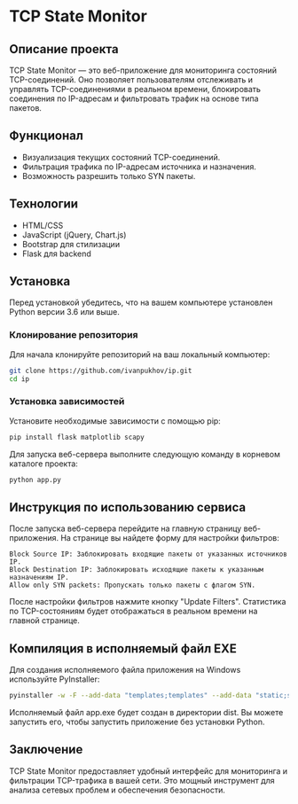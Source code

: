 # TCP State Monitor

## Описание проекта

TCP State Monitor — это веб-приложение для мониторинга состояний TCP-соединений. Оно позволяет пользователям отслеживать и управлять TCP-соединениями в реальном времени, блокировать соединения по IP-адресам и фильтровать трафик на основе типа пакетов.

## Функционал

- Визуализация текущих состояний TCP-соединений.
- Фильтрация трафика по IP-адресам источника и назначения.
- Возможность разрешить только SYN пакеты.

## Технологии

- HTML/CSS
- JavaScript (jQuery, Chart.js)
- Bootstrap для стилизации
- Flask для backend

## Установка

Перед установкой убедитесь, что на вашем компьютере установлен Python версии 3.6 или выше.

### Клонирование репозитория

Для начала клонируйте репозиторий на ваш локальный компьютер:

```bash
git clone https://github.com/ivanpukhov/ip.git
cd ip
```

### Установка зависимостей
Установите необходимые зависимости с помощью pip:
```bash
pip install flask matplotlib scapy
```
Для запуска веб-сервера выполните следующую команду в корневом каталоге проекта:
```bash
python app.py
```

## Инструкция по использованию сервиса
После запуска веб-сервера перейдите на главную страницу веб-приложения. На странице вы найдете форму для настройки фильтров:

    Block Source IP: Заблокировать входящие пакеты от указанных источников IP.
    Block Destination IP: Заблокировать исходящие пакеты к указанным назначениям IP.
    Allow only SYN packets: Пропускать только пакеты с флагом SYN.

После настройки фильтров нажмите кнопку "Update Filters". Статистика по TCP-состояниям будет отображаться в реальном времени на главной странице.

## Компиляция в исполняемый файл EXE

Для создания исполняемого файла приложения на Windows используйте PyInstaller:

```bash
pyinstaller -w -F --add-data "templates;templates" --add-data "static;static" app.py
```
Исполняемый файл app.exe будет создан в директории dist. Вы можете запустить его, чтобы запустить приложение без установки Python.

## Заключение

TCP State Monitor предоставляет удобный интерфейс для мониторинга и фильтрации TCP-трафика в вашей сети. Это мощный инструмент для анализа сетевых проблем и обеспечения безопасности.
